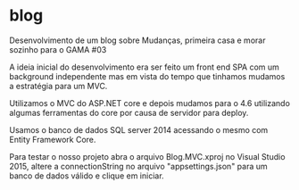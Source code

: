 ﻿# blog

Desenvolvimento de um blog sobre Mudanças, primeira casa e morar sozinho para o GAMA #03

A ideia inicial do desenvolvimento era ser feito um front end SPA com um background independente mas em vista do tempo que tinhamos mudamos a estratégia para um MVC.

Utilizamos o MVC do ASP.NET core e depois mudamos para o 4.6 utilizando algumas ferramentas do core por causa de servidor para deploy.

Usamos o banco de dados SQL server 2014 acessando o mesmo com Entity Framework Core.

Para testar o nosso projeto abra o arquivo Blog.MVC.xproj no Visual Studio 2015, altere a connectionString no arquivo "appsettings.json" para um banco de dados válido e clique em iniciar.